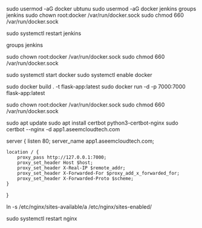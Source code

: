 sudo usermod -aG docker ubtunu
sudo usermod -aG docker jenkins
groups jenkins
sudo chown root:docker /var/run/docker.sock
sudo chmod 660 /var/run/docker.sock

sudo systemctl restart jenkins

groups jenkins

sudo chown root:docker /var/run/docker.sock
sudo chmod 660 /var/run/docker.sock

sudo systemctl start docker
sudo systemctl enable docker


sudo docker build . -t flask-app:latest
sudo docker run -d -p 7000:7000 flask-app:latest


sudo chown root:docker /var/run/docker.sock
sudo chmod 660 /var/run/docker.sock

sudo apt update
sudo apt install certbot python3-certbot-nginx
sudo certbot --nginx -d app1.aseemcloudtech.com




server {
    listen 80;
    server_name app1.aseemcloudtech.com;

    location / {
        proxy_pass http://127.0.0.1:7000;
        proxy_set_header Host $host;
        proxy_set_header X-Real-IP $remote_addr;
        proxy_set_header X-Forwarded-For $proxy_add_x_forwarded_for;
        proxy_set_header X-Forwarded-Proto $scheme;
    }
}


ln -s /etc/nginx/sites-available/a /etc/nginx/sites-enabled/


sudo systemctl restart nginx
